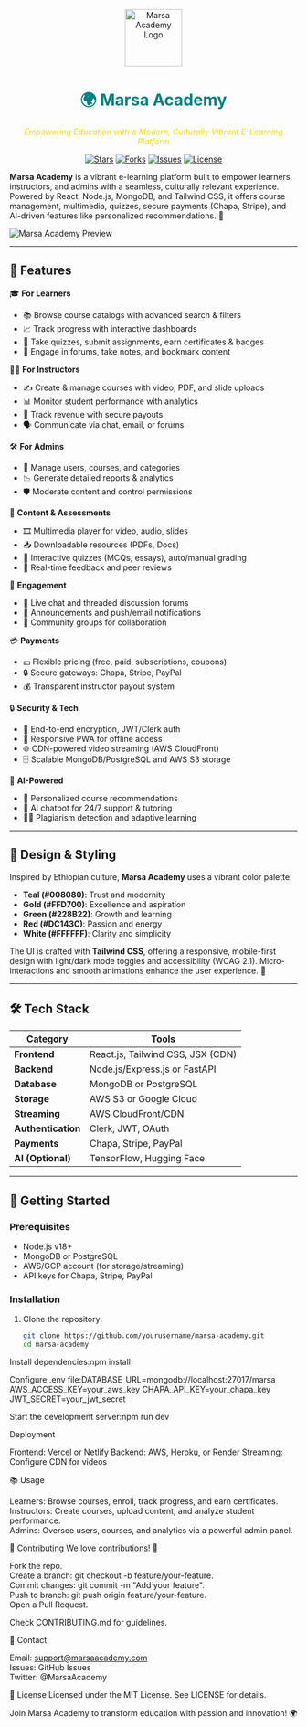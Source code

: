<p align="center">
  <img src="https://via.placeholder.com/150x150.png?text=MA" alt="Marsa Academy Logo" width="100"/>
</p>

<h1 align="center" style="color: #008080;">🌍 Marsa Academy</h1>
<p align="center">
  <em style="color: #FFD700;">Empowering Education with a Modern, Culturally Vibrant E-Learning Platform</em>
</p>

<p align="center">
  <a href="https://github.com/yourusername/marsa-academy/stargazers"><img src="https://img.shields.io/github/stars/yourusername/marsa-academy?style=social" alt="Stars"></a>
  <a href="https://github.com/yourusername/marsa-academy/fork"><img src="https://img.shields.io/github/forks/yourusername/marsa-academy?style=social" alt="Forks"></a>
  <a href="https://github.com/yourusername/marsa-academy/issues"><img src="https://img.shields.io/github/issues/yourusername/marsa-academy" alt="Issues"></a>
  <a href="https://img.shields.io/badge/license-MIT-green"><img src="https://img.shields.io/badge/license-MIT-green" alt="License"></a>
</p>

**Marsa Academy** is a vibrant e-learning platform built to empower learners, instructors, and admins with a seamless, culturally relevant experience. Powered by React, Node.js, MongoDB, and Tailwind CSS, it offers course management, multimedia, quizzes, secure payments (Chapa, Stripe), and AI-driven features like personalized recommendations. 🌟

![Marsa Academy Preview](https://via.placeholder.com/800x400/008080/FFFFFF?text=Marsa+Academy+Preview)

---

## 🌈 Features

🎓 **For Learners**  
- 📚 Browse course catalogs with advanced search & filters  
- 📈 Track progress with interactive dashboards  
- 📝 Take quizzes, submit assignments, earn certificates & badges  
- 💬 Engage in forums, take notes, and bookmark content  

👨‍🏫 **For Instructors**  
- ✍️ Create & manage courses with video, PDF, and slide uploads  
- 📊 Monitor student performance with analytics  
- 💸 Track revenue with secure payouts  
- 🗣️ Communicate via chat, email, or forums  

🛠️ **For Admins**  
- 👥 Manage users, courses, and categories  
- 📉 Generate detailed reports & analytics  
- 🛡️ Moderate content and control permissions  

🎥 **Content & Assessments**  
- 🎞️ Multimedia player for video, audio, slides  
- 📥 Downloadable resources (PDFs, Docs)  
- 🧩 Interactive quizzes (MCQs, essays), auto/manual grading  
- 📣 Real-time feedback and peer reviews  

💬 **Engagement**  
- 💬 Live chat and threaded discussion forums  
- 📢 Announcements and push/email notifications  
- 👥 Community groups for collaboration  

💳 **Payments**  
- 💵 Flexible pricing (free, paid, subscriptions, coupons)  
- 🔒 Secure gateways: Chapa, Stripe, PayPal  
- 💰 Transparent instructor payout system  

🔒 **Security & Tech**  
- 🔐 End-to-end encryption, JWT/Clerk auth  
- 📱 Responsive PWA for offline access  
- 🌐 CDN-powered video streaming (AWS CloudFront)  
- 🗄️ Scalable MongoDB/PostgreSQL and AWS S3 storage  

🤖 **AI-Powered**  
- 🧠 Personalized course recommendations  
- 🤝 AI chatbot for 24/7 support & tutoring  
- 🕵️‍♂️ Plagiarism detection and adaptive learning  

---

## 🎨 Design & Styling

Inspired by Ethiopian culture, **Marsa Academy** uses a vibrant color palette:  
- **Teal (#008080)**: Trust and modernity  
- **Gold (#FFD700)**: Excellence and aspiration  
- **Green (#228B22)**: Growth and learning  
- **Red (#DC143C)**: Passion and energy  
- **White (#FFFFFF)**: Clarity and simplicity  

The UI is crafted with **Tailwind CSS**, offering a responsive, mobile-first design with light/dark mode toggles and accessibility (WCAG 2.1). Micro-interactions and smooth animations enhance the user experience. 🌟

---

## 🛠️ Tech Stack

| **Category**       | **Tools**                              |
|--------------------|----------------------------------------|
| **Frontend**       | React.js, Tailwind CSS, JSX (CDN)      |
| **Backend**        | Node.js/Express.js or FastAPI          |
| **Database**       | MongoDB or PostgreSQL                  |
| **Storage**        | AWS S3 or Google Cloud                 |
| **Streaming**      | AWS CloudFront/CDN                     |
| **Authentication** | Clerk, JWT, OAuth                      |
| **Payments**       | Chapa, Stripe, PayPal                  |
| **AI (Optional)**  | TensorFlow, Hugging Face               |

---

## 🚀 Getting Started

### Prerequisites
- Node.js v18+
- MongoDB or PostgreSQL
- AWS/GCP account (for storage/streaming)
- API keys for Chapa, Stripe, PayPal

### Installation
1. Clone the repository:
   ```bash
   git clone https://github.com/yourusername/marsa-academy.git
   cd marsa-academy


Install dependencies:npm install


Configure .env file:DATABASE_URL=mongodb://localhost:27017/marsa
AWS_ACCESS_KEY=your_aws_key
CHAPA_API_KEY=your_chapa_key
JWT_SECRET=your_jwt_secret


Start the development server:npm run dev



Deployment

Frontend: Vercel or Netlify
Backend: AWS, Heroku, or Render
Streaming: Configure CDN for videos


📚 Usage

Learners: Browse courses, enroll, track progress, and earn certificates.  
Instructors: Create courses, upload content, and analyze student performance.  
Admins: Oversee users, courses, and analytics via a powerful admin panel.


🤝 Contributing
We love contributions! 🌟  

Fork the repo.  
Create a branch: git checkout -b feature/your-feature.  
Commit changes: git commit -m "Add your feature".  
Push to branch: git push origin feature/your-feature.  
Open a Pull Request.

Check CONTRIBUTING.md for guidelines.

📧 Contact

Email: support@marsaacademy.com  
Issues: GitHub Issues  
Twitter: @MarsaAcademy


📜 License
Licensed under the MIT License. See LICENSE for details.


  Join Marsa Academy to transform education with passion and innovation! 🌍

```
